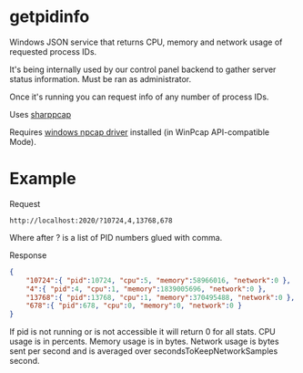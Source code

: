 # getpidinfo

Windows JSON service that returns CPU, memory and network usage of requested process IDs.

It's being internally used by our control panel backend to gather server status information.
Must be ran as administrator.

Once it's running you can request info of any number of process IDs.

Uses [sharppcap](https://github.com/chmorgan/sharppcap)

Requires [windows npcap driver](https://nmap.org/npcap/) installed (in WinPcap API-compatible Mode).

# Example

Request
```http
http://localhost:2020/?10724,4,13768,678
```
Where after ? is a list of PID numbers glued with comma.

Response
```json
{
	"10724":{ "pid":10724, "cpu":5, "memory":58966016, "network":0 },
	"4":{ "pid":4, "cpu":1, "memory":1839005696, "network":0 },
	"13768":{ "pid":13768, "cpu":1, "memory":370495488, "network":0 },
	"678":{ "pid":678, "cpu":0, "memory":0, "network":0 }
}
```

If pid is not running or is not accessible it will return 0 for all stats.
CPU usage is in percents.
Memory usage is in bytes.
Network usage is bytes sent per second and is averaged over secondsToKeepNetworkSamples second.
